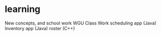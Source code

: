 # learning
New concepts, and school work
WGU Class Work
    scheduling app (Java)
    Inventory app (Java)
    roster (C++)